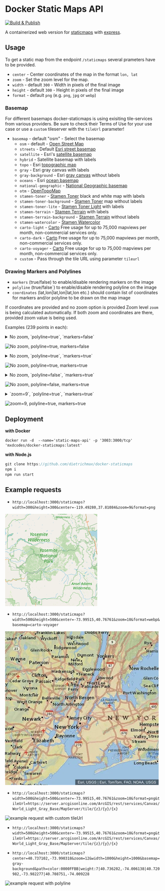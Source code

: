 # Docker Static Maps API

[![Build & Publish](https://github.com/dietrichmax/docker-staticmaps/actions/workflows/pipeline.yml/badge.svg)](https://github.com/dietrichmax/docker-staticmaps/actions/workflows/pipeline.yml)

A containerized web version for [staticmaps](https://www.npmjs.com/package/staticmaps) with [express](https://github.com/expressjs/express).

## Usage

To get a static map from the endpoint `/staticmaps` several prameters have to be provided.

- `center` - Center coordinates of the map in the format `lon, lat`
- `zoom` - Set the zoom level for the map.
- `width` - default `300` - Width in pixels of the final image
- `height` - default `300` - Height in pixels of the final image
- `format` - default `png` (e.g. `png`, `jpg` or `webp`)

### Basemap

For different basemaps docker-staticmaps is using exisiting tile-services from various providers. Be sure to check their Terms of Use for your use case or use a `custom` tileserver with the `tileUrl` parameter!

- `basemap` - default "osm" - Select the basemap
  - `osm` - default - [Open Street Map](https://www.openstreetmap.org/)
  - `streets` - Default [Esri street basemap](https://www.arcgis.com/home/webmap/viewer.html?webmap=7990d7ea55204450b8110d57e20c99ab)
  - `satellite` - Esri's [satellite basemap](https://www.arcgis.com/home/webmap/viewer.html?webmap=d802f08316e84c6592ef681c50178f17&center=-71.055499,42.364247&level=15)
  - `hybrid` - Satellite basemap with labels
  - `topo` - Esri [topographic map](https://www.arcgis.com/home/webmap/viewer.html?webmap=a72b0766aea04b48bf7a0e8c27ccc007)
  - `gray` - Esri gray canvas with labels
  - `gray-background` - Esri [gray canvas](https://www.arcgis.com/home/webmap/viewer.html?webmap=8b3d38c0819547faa83f7b7aca80bd76) without labels
  - `oceans` - Esri [ocean basemap](https://www.arcgis.com/home/webmap/viewer.html?webmap=5ae9e138a17842688b0b79283a4353f6&center=-122.255816,36.573652&level=8)
  - `national-geographic` - [National Geographic basemap](https://www.arcgis.com/home/webmap/viewer.html?webmap=d94dcdbe78e141c2b2d3a91d5ca8b9c9)
  - `otm` - [OpenTopoMap](https://www.opentopomap.org/)
  - `stamen-toner` - [Stamen Toner](http://maps.stamen.com/toner/) black and white map with labels
  - `stamen-toner-background` - [Stamen Toner](http://maps.stamen.com/toner-background/) map without labels
  - `stamen-toner-lite` - [Stamen Toner Light](http://maps.stamen.com/toner-lite/) with labels
  - `stamen-terrain` - [Stamen Terrain](http://maps.stamen.com/terrain/) with labels
  - `stamen-terrain-background` - [Stamen Terrain](http://maps.stamen.com/terrain-background/) without labels
  - `stamen-watercolor` - [Stamen Watercolor](http://maps.stamen.com/watercolor/)
  - `carto-light` - [Carto](https://carto.com/location-data-services/basemaps/) Free usage for up to 75,000 mapviews per month, non-commercial services only.
  - `carto-dark` - [Carto](https://carto.com/location-data-services/basemaps/) Free usage for up to 75,000 mapviews per month, non-commercial services only.
  - `carto-voyager` - [Carto](https://carto.com/location-data-services/basemaps/) Free usage for up to 75,000 mapviews per month, non-commercial services only.
  - `custom` - Pass through the tile URL using parameter `tileurl`

### Drawing Markers and Polylines


- `markers` (true/false) to enable/disable rendering markers on the image
- `polyline` (true/false`) to enable/disable rendering polyline on the image
- `coordinates` (lat,lon|lat,lon|lat,lon etc.) should contain list of coordinates for markers and/or polyline to be drawn on the map image

 If coordinates are provided and no zoom option is provided Zoom level `zoom` is being calculated automatically. If both zoom and coordinates are there, provided zoom value is being used.
 
Examples (239 points in each):

<details><summary>No zoom, `polyline=true`, `markers=false`</summary>
<p>

http://localhost:3000/staticmaps?width=600&height=600&polyline=true&markers=false&format=png&coordinates=48.726304979176675,-3.9829935637739382|48.72623035828412,-3.9829726446543385|48.726126671101639,-3.9829546542797467|48.725965124843256,-3.9829070729298808|48.725871429380568,-3.9828726793245273|48.725764250990267,-3.9828064532306628|48.725679557682362,-3.9827385375789146|48.72567025076134,-3.9827310750289113|48.725529844164292,-3.9826617613709225|48.725412537198615,-3.9826296635284164|48.725351694726704,-3.9826201452878531|48.725258599474508,-3.9826063049230411|48.725157520450125,-3.9825900299314232|48.725077863838543,-3.9825779905509102|48.724930435729831,-3.9825514102373938|48.724815578113535,-3.9825237355887291|48.724760905376989,-3.9825013965800564|48.724677938456551,-3.9824534296566916|48.724379435330384,-3.9822469276001118|48.724304509274596,-3.9821850264836076|48.7242453124599,-3.9821320570321772|48.724206187829317,-3.9821063430223207|48.724117073204575,-3.9820862134785551|48.724115211407316,-3.9821487430042084|48.724105184734945,-3.9821965308482867|48.724081719367348,-3.9822425179144361|48.72403804515411,-3.9822789731808181|48.723983655021549,-3.9822826030349505|48.723929220485232,-3.9822562022955359|48.723895585782238,-3.9821984698572472|48.723880844629228,-3.9821419043978206|48.723877648655254,-3.9820732384208499|48.723797845789221,-3.9820175084675502|48.723627638282132,-3.9818404854045926|48.723398970469532,-3.9816133237321165|48.723260255797825,-3.9814227812646581|48.723006925729933,-3.9809848799993199|48.72280848106093,-3.9806580548204384|48.722516930914956,-3.9801481705773893|48.722481401441762,-3.9800765402395699|48.722462122768988,-3.9800357458148223|48.722434350778542,-3.9799242133442574|48.722373601604914,-3.9796513219761738|48.722264111052837,-3.9791317143759946|48.722156047189948,-3.9785877356481039|48.722098493087067,-3.9783835106920691|48.722070005095787,-3.9782841665134727|48.72203958913564,-3.9782023053791269|48.722031576972761,-3.9781530230269748|48.722022615599293,-3.9780979064056936|48.722021670514209,-3.9780920945066907|48.722017644091409,-3.9779605441406249|48.722025513025159,-3.9776722815455559|48.722045332714529,-3.9772109376326559|48.722053735143007,-3.9771138043267014|48.722070438865636,-3.9770136883785674|48.722094683814795,-3.9768927468725837|48.72212066400369,-3.9767884140042522|48.722151894438355,-3.9766561252530277|48.722164753089025,-3.9765445766198697|48.722162767259498,-3.9764706168844497|48.722158751460597,-3.9764004794906445|48.722146012544165,-3.9762172688355162|48.722227461836013,-3.9762295377288059|48.722296288892942,-3.9762414815295908|48.72232221501698,-3.9762384660185242|48.722323563266947,-3.9762383094370031|48.722349680680871,-3.9762240648045903|48.722451644242639,-3.9761790330021487|48.722571582544703,-3.9761200308844824|48.722694661725811,-3.976038248842483|48.72280457348333,-3.9759192210092409|48.722898596632298,-3.9757939715137232|48.722924145771628,-3.9757277910774458|48.723027875342694,-3.9755601692346141|48.723085869388655,-3.9754642136941372|48.723130821313823,-3.9753596884687989|48.723172744908666,-3.9752452046208537|48.723203623065494,-3.9751497129709596|48.723237678058368,-3.9751078708190182|48.723310952164013,-3.9747819558910469|48.723353030414891,-3.9745569488778449|48.723383213512264,-3.9743808444699185|48.723489278649787,-3.9742503791095816|48.72355551679567,-3.9741678074149003|48.723650583000598,-3.9740863643858568|48.723765699966172,-3.9740171578073289|48.723826837306156,-3.9740062339886411|48.723887101962582,-3.974010205512887|48.723958957480612,-3.9740321052905099|48.724216407768509,-3.9741689188322571|48.72435426715839,-3.9742201244962216|48.72439213379154,-3.9742210984619613|48.724438595842273,-3.974198657249739|48.724493130833665,-3.9741308947219691|48.724533807080583,-3.9740530886242009|48.724547969508087,-3.9739962994762941|48.724551073116743,-3.9738970874068964|48.724548665724861,-3.9738148796355843|48.724524075644503,-3.9734485628141649|48.724523394428672,-3.9731673315003699|48.724548204108821,-3.9728362858883672|48.724608009682157,-3.9724935458412358|48.724663927892081,-3.9722171582295451|48.724689486935169,-3.9719503556234512|48.724702084887603,-3.9715194122452786|48.724384373293532,-3.9714864581687537|48.723931297977195,-3.9714367589707411|48.723773512694329,-3.9714020016841247|48.723142403376158,-3.9712315904037663|48.722553061093009,-3.9710572179266275|48.722423254995448,-3.9710534997178475|48.722263375490712,-3.9710853345555512|48.721991631903734,-3.9711308627031885|48.721620464188902,-3.9711781010758771|48.72144095754102,-3.9712096061222093|48.721377786529175,-3.9712206932369849|48.721035288187281,-3.9712717657898202|48.720661115119043,-3.97132405891|48.720658172249799,-3.9714205556562807|48.720625093705458,-3.9714611639598667|48.720367261850953,-3.9716545671302637|48.720105607994043,-3.9718515510278749|48.720012778432228,-3.9719564905164586|48.719948348088771,-3.9721007097512819|48.719931633885366,-3.9721394126199514|48.719910011094569,-3.9722156685332681|48.719889806981911,-3.9723139483690701|48.719878277201794,-3.972387460672353|48.719876634992943,-3.972430909277572|48.719715849824389,-3.9725090147281117|48.719588055166632,-3.9725942630926858|48.719492411002605,-3.9726701665779602|48.719409444971753,-3.9727300260532679|48.719359875220448,-3.9727438628495424|48.719321826370724,-3.9727305840993843|48.719271710489089,-3.9727075030610828|48.719155281814899,-3.9726141416165937|48.719090126287838,-3.9725549331087238|48.719004191387249,-3.9724342662034515|48.718954794701787,-3.9725068046106742|48.71891549110584,-3.97257659949108|48.718859370344639,-3.9726714363306401|48.718765530851456,-3.9725469829290265|48.718562737966153,-3.9723711084532511|48.718211808584627,-3.9721344786476291|48.718188304475333,-3.9721272403198005|48.718164800365109,-3.9721200019983796|48.718109220562894,-3.9721439516825257|48.718052465587341,-3.9722496193302645|48.717996400909868,-3.9723280873965545|48.717944269578382,-3.9723702377643164|48.717860598730219,-3.9723958870729996|48.717641152602148,-3.9723501522182838|48.71739138007689,-3.9722826210164159|48.717252044437757,-3.9722257717411287|48.717233967266964,-3.9722260823880156|48.717215017632306,-3.9722412865308696|48.717203599591002,-3.9722820604676521|48.71717314359752,-3.9723857864294811|48.71712716291492,-3.9725079036646913|48.717047580310116,-3.9726487225155389|48.716905525700838,-3.972884888842974|48.716894419684074,-3.9728124458573353|48.716852408704909,-3.9727126704960054|48.716778302906405,-3.9726058721368416|48.716660684131256,-3.9725328244648432|48.716408741054479,-3.9723790369595942|48.716123862870212,-3.9722017412730382|48.715976281584958,-3.972131509704095|48.715915834352352,-3.9721152358034035|48.715854094618727,-3.9721056116781583|48.715776671698386,-3.9721170864458126|48.715640869380508,-3.9721848837903315|48.715617927705033,-3.9721988711627061|48.715594986027497,-3.972212858522802|48.715281944994906,-3.9724084051266559|48.715184429421718,-3.9724854168724297|48.715058528880846,-3.9725845564718414|48.714919212724602,-3.9726969103083118|48.714788118444304,-3.9728076345724226|48.714725520395575,-3.972874307079028|48.714656333515606,-3.9729455558867888|48.714520442035905,-3.9730610951468801|48.714372926704769,-3.973190088001735|48.714257935284586,-3.9732879551060316|48.714193204448428,-3.9733447896150738|48.714195558580528,-3.9733662541672778|48.714197912708805,-3.9733877187215212|48.714217030176762,-3.9735853985978355|48.714237285412707,-3.9738869321571033|48.714233494968994,-3.9741211172878028|48.714217941003717,-3.9742786812842166|48.714187781003247,-3.9744697673526956|48.71411393188383,-3.9748978854605901|48.71405173547447,-3.9751733750558294|48.713980015154426,-3.9751337576981989|48.713904552414718,-3.9750963685588165|48.713732283332455,-3.9750160052121051|48.713649970508307,-3.9749722417727247|48.713572024851231,-3.9749618103152198|48.713461531545221,-3.9749674901387766|48.713333936263702,-3.9749722456633645|48.713256069931639,-3.9749604604215691|48.713203322659965,-3.9749206541688138|48.713149940610734,-3.9748916787552115|48.713074365315144,-3.9748870225864787|48.712960526290907,-3.9748881613981402|48.712875991705552,-3.9748823062645533|48.712792567944504,-3.9748574974517732|48.712733208605279,-3.974807255639317|48.712656509234058,-3.9747601512455399|48.712568764478391,-3.9747320355948168|48.712555616352482,-3.9746020180137824|48.71252932333676,-3.9744497748042646|48.712509734979868,-3.9743680156871255|48.712467837400574,-3.9742355157986884|48.712423807240434,-3.9740931796795915|48.712391745343673,-3.9740547784269156|48.712381668550407,-3.9740418323042972|48.712371591755641,-3.9740288861865705|48.712328372393891,-3.9740422052434679|48.712240426273773,-3.9740945659186919|48.712188882300609,-3.9740958554807819|48.712136531371669,-3.9740492818146889|48.712066882867461,-3.9739280787209492|48.711964131372866,-3.9738324641615206|48.711839130699545,-3.9737775346950173|48.711755048702443,-3.9737485468302975|48.711630435128718,-3.9737332378213397|48.711533221981895,-3.973743425780718|48.711462513332314,-3.9737789907058478|48.711399130773842,-3.973812806948227|48.711330521730567,-3.9738895850529796|48.71127611208626,-3.9739860002738361|48.711227604293548,-3.974212824153986|48.711153788926026,-3.9746095413423337|48.711097818265067,-3.974855831732143|48.710997033431745,-3.9752966923047377

</p>
</details> 

![No zoom, `polyline=true`, `markers=false`](https://github.com/user-attachments/assets/9458d37e-f682-44b4-ba3d-5189e7915d78)

<details><summary>No zoom, `polyline=true`, `markers=true`</summary>
<p>

http://localhost:3000/staticmaps?width=600&height=600&polyline=true&markers=true&format=png&coordinates=48.726304979176675,-3.9829935637739382|48.72623035828412,-3.9829726446543385|48.726126671101639,-3.9829546542797467|48.725965124843256,-3.9829070729298808|48.725871429380568,-3.9828726793245273|48.725764250990267,-3.9828064532306628|48.725679557682362,-3.9827385375789146|48.72567025076134,-3.9827310750289113|48.725529844164292,-3.9826617613709225|48.725412537198615,-3.9826296635284164|48.725351694726704,-3.9826201452878531|48.725258599474508,-3.9826063049230411|48.725157520450125,-3.9825900299314232|48.725077863838543,-3.9825779905509102|48.724930435729831,-3.9825514102373938|48.724815578113535,-3.9825237355887291|48.724760905376989,-3.9825013965800564|48.724677938456551,-3.9824534296566916|48.724379435330384,-3.9822469276001118|48.724304509274596,-3.9821850264836076|48.7242453124599,-3.9821320570321772|48.724206187829317,-3.9821063430223207|48.724117073204575,-3.9820862134785551|48.724115211407316,-3.9821487430042084|48.724105184734945,-3.9821965308482867|48.724081719367348,-3.9822425179144361|48.72403804515411,-3.9822789731808181|48.723983655021549,-3.9822826030349505|48.723929220485232,-3.9822562022955359|48.723895585782238,-3.9821984698572472|48.723880844629228,-3.9821419043978206|48.723877648655254,-3.9820732384208499|48.723797845789221,-3.9820175084675502|48.723627638282132,-3.9818404854045926|48.723398970469532,-3.9816133237321165|48.723260255797825,-3.9814227812646581|48.723006925729933,-3.9809848799993199|48.72280848106093,-3.9806580548204384|48.722516930914956,-3.9801481705773893|48.722481401441762,-3.9800765402395699|48.722462122768988,-3.9800357458148223|48.722434350778542,-3.9799242133442574|48.722373601604914,-3.9796513219761738|48.722264111052837,-3.9791317143759946|48.722156047189948,-3.9785877356481039|48.722098493087067,-3.9783835106920691|48.722070005095787,-3.9782841665134727|48.72203958913564,-3.9782023053791269|48.722031576972761,-3.9781530230269748|48.722022615599293,-3.9780979064056936|48.722021670514209,-3.9780920945066907|48.722017644091409,-3.9779605441406249|48.722025513025159,-3.9776722815455559|48.722045332714529,-3.9772109376326559|48.722053735143007,-3.9771138043267014|48.722070438865636,-3.9770136883785674|48.722094683814795,-3.9768927468725837|48.72212066400369,-3.9767884140042522|48.722151894438355,-3.9766561252530277|48.722164753089025,-3.9765445766198697|48.722162767259498,-3.9764706168844497|48.722158751460597,-3.9764004794906445|48.722146012544165,-3.9762172688355162|48.722227461836013,-3.9762295377288059|48.722296288892942,-3.9762414815295908|48.72232221501698,-3.9762384660185242|48.722323563266947,-3.9762383094370031|48.722349680680871,-3.9762240648045903|48.722451644242639,-3.9761790330021487|48.722571582544703,-3.9761200308844824|48.722694661725811,-3.976038248842483|48.72280457348333,-3.9759192210092409|48.722898596632298,-3.9757939715137232|48.722924145771628,-3.9757277910774458|48.723027875342694,-3.9755601692346141|48.723085869388655,-3.9754642136941372|48.723130821313823,-3.9753596884687989|48.723172744908666,-3.9752452046208537|48.723203623065494,-3.9751497129709596|48.723237678058368,-3.9751078708190182|48.723310952164013,-3.9747819558910469|48.723353030414891,-3.9745569488778449|48.723383213512264,-3.9743808444699185|48.723489278649787,-3.9742503791095816|48.72355551679567,-3.9741678074149003|48.723650583000598,-3.9740863643858568|48.723765699966172,-3.9740171578073289|48.723826837306156,-3.9740062339886411|48.723887101962582,-3.974010205512887|48.723958957480612,-3.9740321052905099|48.724216407768509,-3.9741689188322571|48.72435426715839,-3.9742201244962216|48.72439213379154,-3.9742210984619613|48.724438595842273,-3.974198657249739|48.724493130833665,-3.9741308947219691|48.724533807080583,-3.9740530886242009|48.724547969508087,-3.9739962994762941|48.724551073116743,-3.9738970874068964|48.724548665724861,-3.9738148796355843|48.724524075644503,-3.9734485628141649|48.724523394428672,-3.9731673315003699|48.724548204108821,-3.9728362858883672|48.724608009682157,-3.9724935458412358|48.724663927892081,-3.9722171582295451|48.724689486935169,-3.9719503556234512|48.724702084887603,-3.9715194122452786|48.724384373293532,-3.9714864581687537|48.723931297977195,-3.9714367589707411|48.723773512694329,-3.9714020016841247|48.723142403376158,-3.9712315904037663|48.722553061093009,-3.9710572179266275|48.722423254995448,-3.9710534997178475|48.722263375490712,-3.9710853345555512|48.721991631903734,-3.9711308627031885|48.721620464188902,-3.9711781010758771|48.72144095754102,-3.9712096061222093|48.721377786529175,-3.9712206932369849|48.721035288187281,-3.9712717657898202|48.720661115119043,-3.97132405891|48.720658172249799,-3.9714205556562807|48.720625093705458,-3.9714611639598667|48.720367261850953,-3.9716545671302637|48.720105607994043,-3.9718515510278749|48.720012778432228,-3.9719564905164586|48.719948348088771,-3.9721007097512819|48.719931633885366,-3.9721394126199514|48.719910011094569,-3.9722156685332681|48.719889806981911,-3.9723139483690701|48.719878277201794,-3.972387460672353|48.719876634992943,-3.972430909277572|48.719715849824389,-3.9725090147281117|48.719588055166632,-3.9725942630926858|48.719492411002605,-3.9726701665779602|48.719409444971753,-3.9727300260532679|48.719359875220448,-3.9727438628495424|48.719321826370724,-3.9727305840993843|48.719271710489089,-3.9727075030610828|48.719155281814899,-3.9726141416165937|48.719090126287838,-3.9725549331087238|48.719004191387249,-3.9724342662034515|48.718954794701787,-3.9725068046106742|48.71891549110584,-3.97257659949108|48.718859370344639,-3.9726714363306401|48.718765530851456,-3.9725469829290265|48.718562737966153,-3.9723711084532511|48.718211808584627,-3.9721344786476291|48.718188304475333,-3.9721272403198005|48.718164800365109,-3.9721200019983796|48.718109220562894,-3.9721439516825257|48.718052465587341,-3.9722496193302645|48.717996400909868,-3.9723280873965545|48.717944269578382,-3.9723702377643164|48.717860598730219,-3.9723958870729996|48.717641152602148,-3.9723501522182838|48.71739138007689,-3.9722826210164159|48.717252044437757,-3.9722257717411287|48.717233967266964,-3.9722260823880156|48.717215017632306,-3.9722412865308696|48.717203599591002,-3.9722820604676521|48.71717314359752,-3.9723857864294811|48.71712716291492,-3.9725079036646913|48.717047580310116,-3.9726487225155389|48.716905525700838,-3.972884888842974|48.716894419684074,-3.9728124458573353|48.716852408704909,-3.9727126704960054|48.716778302906405,-3.9726058721368416|48.716660684131256,-3.9725328244648432|48.716408741054479,-3.9723790369595942|48.716123862870212,-3.9722017412730382|48.715976281584958,-3.972131509704095|48.715915834352352,-3.9721152358034035|48.715854094618727,-3.9721056116781583|48.715776671698386,-3.9721170864458126|48.715640869380508,-3.9721848837903315|48.715617927705033,-3.9721988711627061|48.715594986027497,-3.972212858522802|48.715281944994906,-3.9724084051266559|48.715184429421718,-3.9724854168724297|48.715058528880846,-3.9725845564718414|48.714919212724602,-3.9726969103083118|48.714788118444304,-3.9728076345724226|48.714725520395575,-3.972874307079028|48.714656333515606,-3.9729455558867888|48.714520442035905,-3.9730610951468801|48.714372926704769,-3.973190088001735|48.714257935284586,-3.9732879551060316|48.714193204448428,-3.9733447896150738|48.714195558580528,-3.9733662541672778|48.714197912708805,-3.9733877187215212|48.714217030176762,-3.9735853985978355|48.714237285412707,-3.9738869321571033|48.714233494968994,-3.9741211172878028|48.714217941003717,-3.9742786812842166|48.714187781003247,-3.9744697673526956|48.71411393188383,-3.9748978854605901|48.71405173547447,-3.9751733750558294|48.713980015154426,-3.9751337576981989|48.713904552414718,-3.9750963685588165|48.713732283332455,-3.9750160052121051|48.713649970508307,-3.9749722417727247|48.713572024851231,-3.9749618103152198|48.713461531545221,-3.9749674901387766|48.713333936263702,-3.9749722456633645|48.713256069931639,-3.9749604604215691|48.713203322659965,-3.9749206541688138|48.713149940610734,-3.9748916787552115|48.713074365315144,-3.9748870225864787|48.712960526290907,-3.9748881613981402|48.712875991705552,-3.9748823062645533|48.712792567944504,-3.9748574974517732|48.712733208605279,-3.974807255639317|48.712656509234058,-3.9747601512455399|48.712568764478391,-3.9747320355948168|48.712555616352482,-3.9746020180137824|48.71252932333676,-3.9744497748042646|48.712509734979868,-3.9743680156871255|48.712467837400574,-3.9742355157986884|48.712423807240434,-3.9740931796795915|48.712391745343673,-3.9740547784269156|48.712381668550407,-3.9740418323042972|48.712371591755641,-3.9740288861865705|48.712328372393891,-3.9740422052434679|48.712240426273773,-3.9740945659186919|48.712188882300609,-3.9740958554807819|48.712136531371669,-3.9740492818146889|48.712066882867461,-3.9739280787209492|48.711964131372866,-3.9738324641615206|48.711839130699545,-3.9737775346950173|48.711755048702443,-3.9737485468302975|48.711630435128718,-3.9737332378213397|48.711533221981895,-3.973743425780718|48.711462513332314,-3.9737789907058478|48.711399130773842,-3.973812806948227|48.711330521730567,-3.9738895850529796|48.71127611208626,-3.9739860002738361|48.711227604293548,-3.974212824153986|48.711153788926026,-3.9746095413423337|48.711097818265067,-3.974855831732143|48.710997033431745,-3.9752966923047377

</p>
</details> 

![No zoom, `polyline=true`, `markers=true`](https://github.com/user-attachments/assets/db0cf558-a8b6-49f8-8a09-b0d4c104514d)

<details><summary>No zoom, `polyline=false`, `markers=true`</summary>
<p>

http://localhost:3000/staticmaps?width=600&height=600&polyline=false&markers=true&format=png&coordinates=48.726304979176675,-3.9829935637739382|48.72623035828412,-3.9829726446543385|48.726126671101639,-3.9829546542797467|48.725965124843256,-3.9829070729298808|48.725871429380568,-3.9828726793245273|48.725764250990267,-3.9828064532306628|48.725679557682362,-3.9827385375789146|48.72567025076134,-3.9827310750289113|48.725529844164292,-3.9826617613709225|48.725412537198615,-3.9826296635284164|48.725351694726704,-3.9826201452878531|48.725258599474508,-3.9826063049230411|48.725157520450125,-3.9825900299314232|48.725077863838543,-3.9825779905509102|48.724930435729831,-3.9825514102373938|48.724815578113535,-3.9825237355887291|48.724760905376989,-3.9825013965800564|48.724677938456551,-3.9824534296566916|48.724379435330384,-3.9822469276001118|48.724304509274596,-3.9821850264836076|48.7242453124599,-3.9821320570321772|48.724206187829317,-3.9821063430223207|48.724117073204575,-3.9820862134785551|48.724115211407316,-3.9821487430042084|48.724105184734945,-3.9821965308482867|48.724081719367348,-3.9822425179144361|48.72403804515411,-3.9822789731808181|48.723983655021549,-3.9822826030349505|48.723929220485232,-3.9822562022955359|48.723895585782238,-3.9821984698572472|48.723880844629228,-3.9821419043978206|48.723877648655254,-3.9820732384208499|48.723797845789221,-3.9820175084675502|48.723627638282132,-3.9818404854045926|48.723398970469532,-3.9816133237321165|48.723260255797825,-3.9814227812646581|48.723006925729933,-3.9809848799993199|48.72280848106093,-3.9806580548204384|48.722516930914956,-3.9801481705773893|48.722481401441762,-3.9800765402395699|48.722462122768988,-3.9800357458148223|48.722434350778542,-3.9799242133442574|48.722373601604914,-3.9796513219761738|48.722264111052837,-3.9791317143759946|48.722156047189948,-3.9785877356481039|48.722098493087067,-3.9783835106920691|48.722070005095787,-3.9782841665134727|48.72203958913564,-3.9782023053791269|48.722031576972761,-3.9781530230269748|48.722022615599293,-3.9780979064056936|48.722021670514209,-3.9780920945066907|48.722017644091409,-3.9779605441406249|48.722025513025159,-3.9776722815455559|48.722045332714529,-3.9772109376326559|48.722053735143007,-3.9771138043267014|48.722070438865636,-3.9770136883785674|48.722094683814795,-3.9768927468725837|48.72212066400369,-3.9767884140042522|48.722151894438355,-3.9766561252530277|48.722164753089025,-3.9765445766198697|48.722162767259498,-3.9764706168844497|48.722158751460597,-3.9764004794906445|48.722146012544165,-3.9762172688355162|48.722227461836013,-3.9762295377288059|48.722296288892942,-3.9762414815295908|48.72232221501698,-3.9762384660185242|48.722323563266947,-3.9762383094370031|48.722349680680871,-3.9762240648045903|48.722451644242639,-3.9761790330021487|48.722571582544703,-3.9761200308844824|48.722694661725811,-3.976038248842483|48.72280457348333,-3.9759192210092409|48.722898596632298,-3.9757939715137232|48.722924145771628,-3.9757277910774458|48.723027875342694,-3.9755601692346141|48.723085869388655,-3.9754642136941372|48.723130821313823,-3.9753596884687989|48.723172744908666,-3.9752452046208537|48.723203623065494,-3.9751497129709596|48.723237678058368,-3.9751078708190182|48.723310952164013,-3.9747819558910469|48.723353030414891,-3.9745569488778449|48.723383213512264,-3.9743808444699185|48.723489278649787,-3.9742503791095816|48.72355551679567,-3.9741678074149003|48.723650583000598,-3.9740863643858568|48.723765699966172,-3.9740171578073289|48.723826837306156,-3.9740062339886411|48.723887101962582,-3.974010205512887|48.723958957480612,-3.9740321052905099|48.724216407768509,-3.9741689188322571|48.72435426715839,-3.9742201244962216|48.72439213379154,-3.9742210984619613|48.724438595842273,-3.974198657249739|48.724493130833665,-3.9741308947219691|48.724533807080583,-3.9740530886242009|48.724547969508087,-3.9739962994762941|48.724551073116743,-3.9738970874068964|48.724548665724861,-3.9738148796355843|48.724524075644503,-3.9734485628141649|48.724523394428672,-3.9731673315003699|48.724548204108821,-3.9728362858883672|48.724608009682157,-3.9724935458412358|48.724663927892081,-3.9722171582295451|48.724689486935169,-3.9719503556234512|48.724702084887603,-3.9715194122452786|48.724384373293532,-3.9714864581687537|48.723931297977195,-3.9714367589707411|48.723773512694329,-3.9714020016841247|48.723142403376158,-3.9712315904037663|48.722553061093009,-3.9710572179266275|48.722423254995448,-3.9710534997178475|48.722263375490712,-3.9710853345555512|48.721991631903734,-3.9711308627031885|48.721620464188902,-3.9711781010758771|48.72144095754102,-3.9712096061222093|48.721377786529175,-3.9712206932369849|48.721035288187281,-3.9712717657898202|48.720661115119043,-3.97132405891|48.720658172249799,-3.9714205556562807|48.720625093705458,-3.9714611639598667|48.720367261850953,-3.9716545671302637|48.720105607994043,-3.9718515510278749|48.720012778432228,-3.9719564905164586|48.719948348088771,-3.9721007097512819|48.719931633885366,-3.9721394126199514|48.719910011094569,-3.9722156685332681|48.719889806981911,-3.9723139483690701|48.719878277201794,-3.972387460672353|48.719876634992943,-3.972430909277572|48.719715849824389,-3.9725090147281117|48.719588055166632,-3.9725942630926858|48.719492411002605,-3.9726701665779602|48.719409444971753,-3.9727300260532679|48.719359875220448,-3.9727438628495424|48.719321826370724,-3.9727305840993843|48.719271710489089,-3.9727075030610828|48.719155281814899,-3.9726141416165937|48.719090126287838,-3.9725549331087238|48.719004191387249,-3.9724342662034515|48.718954794701787,-3.9725068046106742|48.71891549110584,-3.97257659949108|48.718859370344639,-3.9726714363306401|48.718765530851456,-3.9725469829290265|48.718562737966153,-3.9723711084532511|48.718211808584627,-3.9721344786476291|48.718188304475333,-3.9721272403198005|48.718164800365109,-3.9721200019983796|48.718109220562894,-3.9721439516825257|48.718052465587341,-3.9722496193302645|48.717996400909868,-3.9723280873965545|48.717944269578382,-3.9723702377643164|48.717860598730219,-3.9723958870729996|48.717641152602148,-3.9723501522182838|48.71739138007689,-3.9722826210164159|48.717252044437757,-3.9722257717411287|48.717233967266964,-3.9722260823880156|48.717215017632306,-3.9722412865308696|48.717203599591002,-3.9722820604676521|48.71717314359752,-3.9723857864294811|48.71712716291492,-3.9725079036646913|48.717047580310116,-3.9726487225155389|48.716905525700838,-3.972884888842974|48.716894419684074,-3.9728124458573353|48.716852408704909,-3.9727126704960054|48.716778302906405,-3.9726058721368416|48.716660684131256,-3.9725328244648432|48.716408741054479,-3.9723790369595942|48.716123862870212,-3.9722017412730382|48.715976281584958,-3.972131509704095|48.715915834352352,-3.9721152358034035|48.715854094618727,-3.9721056116781583|48.715776671698386,-3.9721170864458126|48.715640869380508,-3.9721848837903315|48.715617927705033,-3.9721988711627061|48.715594986027497,-3.972212858522802|48.715281944994906,-3.9724084051266559|48.715184429421718,-3.9724854168724297|48.715058528880846,-3.9725845564718414|48.714919212724602,-3.9726969103083118|48.714788118444304,-3.9728076345724226|48.714725520395575,-3.972874307079028|48.714656333515606,-3.9729455558867888|48.714520442035905,-3.9730610951468801|48.714372926704769,-3.973190088001735|48.714257935284586,-3.9732879551060316|48.714193204448428,-3.9733447896150738|48.714195558580528,-3.9733662541672778|48.714197912708805,-3.9733877187215212|48.714217030176762,-3.9735853985978355|48.714237285412707,-3.9738869321571033|48.714233494968994,-3.9741211172878028|48.714217941003717,-3.9742786812842166|48.714187781003247,-3.9744697673526956|48.71411393188383,-3.9748978854605901|48.71405173547447,-3.9751733750558294|48.713980015154426,-3.9751337576981989|48.713904552414718,-3.9750963685588165|48.713732283332455,-3.9750160052121051|48.713649970508307,-3.9749722417727247|48.713572024851231,-3.9749618103152198|48.713461531545221,-3.9749674901387766|48.713333936263702,-3.9749722456633645|48.713256069931639,-3.9749604604215691|48.713203322659965,-3.9749206541688138|48.713149940610734,-3.9748916787552115|48.713074365315144,-3.9748870225864787|48.712960526290907,-3.9748881613981402|48.712875991705552,-3.9748823062645533|48.712792567944504,-3.9748574974517732|48.712733208605279,-3.974807255639317|48.712656509234058,-3.9747601512455399|48.712568764478391,-3.9747320355948168|48.712555616352482,-3.9746020180137824|48.71252932333676,-3.9744497748042646|48.712509734979868,-3.9743680156871255|48.712467837400574,-3.9742355157986884|48.712423807240434,-3.9740931796795915|48.712391745343673,-3.9740547784269156|48.712381668550407,-3.9740418323042972|48.712371591755641,-3.9740288861865705|48.712328372393891,-3.9740422052434679|48.712240426273773,-3.9740945659186919|48.712188882300609,-3.9740958554807819|48.712136531371669,-3.9740492818146889|48.712066882867461,-3.9739280787209492|48.711964131372866,-3.9738324641615206|48.711839130699545,-3.9737775346950173|48.711755048702443,-3.9737485468302975|48.711630435128718,-3.9737332378213397|48.711533221981895,-3.973743425780718|48.711462513332314,-3.9737789907058478|48.711399130773842,-3.973812806948227|48.711330521730567,-3.9738895850529796|48.71127611208626,-3.9739860002738361|48.711227604293548,-3.974212824153986|48.711153788926026,-3.9746095413423337|48.711097818265067,-3.974855831732143|48.710997033431745,-3.9752966923047377

</p>
</details> 

![No zoom, `polyline=false`, `markers=true`](https://github.com/user-attachments/assets/bda4b953-1f9a-4a91-b1fd-b5aff957a430)


<details><summary>`zoom=9`, `polyline=true`, `markers=true`</summary>
<p>

http://localhost:3000/staticmaps?width=600&height=600&polyline=true&zoom=13&markers=true&format=png&coordinates=48.726304979176675,-3.9829935637739382|48.72623035828412,-3.9829726446543385|48.726126671101639,-3.9829546542797467|48.725965124843256,-3.9829070729298808|48.725871429380568,-3.9828726793245273|48.725764250990267,-3.9828064532306628|48.725679557682362,-3.9827385375789146|48.72567025076134,-3.9827310750289113|48.725529844164292,-3.9826617613709225|48.725412537198615,-3.9826296635284164|48.725351694726704,-3.9826201452878531|48.725258599474508,-3.9826063049230411|48.725157520450125,-3.9825900299314232|48.725077863838543,-3.9825779905509102|48.724930435729831,-3.9825514102373938|48.724815578113535,-3.9825237355887291|48.724760905376989,-3.9825013965800564|48.724677938456551,-3.9824534296566916|48.724379435330384,-3.9822469276001118|48.724304509274596,-3.9821850264836076|48.7242453124599,-3.9821320570321772|48.724206187829317,-3.9821063430223207|48.724117073204575,-3.9820862134785551|48.724115211407316,-3.9821487430042084|48.724105184734945,-3.9821965308482867|48.724081719367348,-3.9822425179144361|48.72403804515411,-3.9822789731808181|48.723983655021549,-3.9822826030349505|48.723929220485232,-3.9822562022955359|48.723895585782238,-3.9821984698572472|48.723880844629228,-3.9821419043978206|48.723877648655254,-3.9820732384208499|48.723797845789221,-3.9820175084675502|48.723627638282132,-3.9818404854045926|48.723398970469532,-3.9816133237321165|48.723260255797825,-3.9814227812646581|48.723006925729933,-3.9809848799993199|48.72280848106093,-3.9806580548204384|48.722516930914956,-3.9801481705773893|48.722481401441762,-3.9800765402395699|48.722462122768988,-3.9800357458148223|48.722434350778542,-3.9799242133442574|48.722373601604914,-3.9796513219761738|48.722264111052837,-3.9791317143759946|48.722156047189948,-3.9785877356481039|48.722098493087067,-3.9783835106920691|48.722070005095787,-3.9782841665134727|48.72203958913564,-3.9782023053791269|48.722031576972761,-3.9781530230269748|48.722022615599293,-3.9780979064056936|48.722021670514209,-3.9780920945066907|48.722017644091409,-3.9779605441406249|48.722025513025159,-3.9776722815455559|48.722045332714529,-3.9772109376326559|48.722053735143007,-3.9771138043267014|48.722070438865636,-3.9770136883785674|48.722094683814795,-3.9768927468725837|48.72212066400369,-3.9767884140042522|48.722151894438355,-3.9766561252530277|48.722164753089025,-3.9765445766198697|48.722162767259498,-3.9764706168844497|48.722158751460597,-3.9764004794906445|48.722146012544165,-3.9762172688355162|48.722227461836013,-3.9762295377288059|48.722296288892942,-3.9762414815295908|48.72232221501698,-3.9762384660185242|48.722323563266947,-3.9762383094370031|48.722349680680871,-3.9762240648045903|48.722451644242639,-3.9761790330021487|48.722571582544703,-3.9761200308844824|48.722694661725811,-3.976038248842483|48.72280457348333,-3.9759192210092409|48.722898596632298,-3.9757939715137232|48.722924145771628,-3.9757277910774458|48.723027875342694,-3.9755601692346141|48.723085869388655,-3.9754642136941372|48.723130821313823,-3.9753596884687989|48.723172744908666,-3.9752452046208537|48.723203623065494,-3.9751497129709596|48.723237678058368,-3.9751078708190182|48.723310952164013,-3.9747819558910469|48.723353030414891,-3.9745569488778449|48.723383213512264,-3.9743808444699185|48.723489278649787,-3.9742503791095816|48.72355551679567,-3.9741678074149003|48.723650583000598,-3.9740863643858568|48.723765699966172,-3.9740171578073289|48.723826837306156,-3.9740062339886411|48.723887101962582,-3.974010205512887|48.723958957480612,-3.9740321052905099|48.724216407768509,-3.9741689188322571|48.72435426715839,-3.9742201244962216|48.72439213379154,-3.9742210984619613|48.724438595842273,-3.974198657249739|48.724493130833665,-3.9741308947219691|48.724533807080583,-3.9740530886242009|48.724547969508087,-3.9739962994762941|48.724551073116743,-3.9738970874068964|48.724548665724861,-3.9738148796355843|48.724524075644503,-3.9734485628141649|48.724523394428672,-3.9731673315003699|48.724548204108821,-3.9728362858883672|48.724608009682157,-3.9724935458412358|48.724663927892081,-3.9722171582295451|48.724689486935169,-3.9719503556234512|48.724702084887603,-3.9715194122452786|48.724384373293532,-3.9714864581687537|48.723931297977195,-3.9714367589707411|48.723773512694329,-3.9714020016841247|48.723142403376158,-3.9712315904037663|48.722553061093009,-3.9710572179266275|48.722423254995448,-3.9710534997178475|48.722263375490712,-3.9710853345555512|48.721991631903734,-3.9711308627031885|48.721620464188902,-3.9711781010758771|48.72144095754102,-3.9712096061222093|48.721377786529175,-3.9712206932369849|48.721035288187281,-3.9712717657898202|48.720661115119043,-3.97132405891|48.720658172249799,-3.9714205556562807|48.720625093705458,-3.9714611639598667|48.720367261850953,-3.9716545671302637|48.720105607994043,-3.9718515510278749|48.720012778432228,-3.9719564905164586|48.719948348088771,-3.9721007097512819|48.719931633885366,-3.9721394126199514|48.719910011094569,-3.9722156685332681|48.719889806981911,-3.9723139483690701|48.719878277201794,-3.972387460672353|48.719876634992943,-3.972430909277572|48.719715849824389,-3.9725090147281117|48.719588055166632,-3.9725942630926858|48.719492411002605,-3.9726701665779602|48.719409444971753,-3.9727300260532679|48.719359875220448,-3.9727438628495424|48.719321826370724,-3.9727305840993843|48.719271710489089,-3.9727075030610828|48.719155281814899,-3.9726141416165937|48.719090126287838,-3.9725549331087238|48.719004191387249,-3.9724342662034515|48.718954794701787,-3.9725068046106742|48.71891549110584,-3.97257659949108|48.718859370344639,-3.9726714363306401|48.718765530851456,-3.9725469829290265|48.718562737966153,-3.9723711084532511|48.718211808584627,-3.9721344786476291|48.718188304475333,-3.9721272403198005|48.718164800365109,-3.9721200019983796|48.718109220562894,-3.9721439516825257|48.718052465587341,-3.9722496193302645|48.717996400909868,-3.9723280873965545|48.717944269578382,-3.9723702377643164|48.717860598730219,-3.9723958870729996|48.717641152602148,-3.9723501522182838|48.71739138007689,-3.9722826210164159|48.717252044437757,-3.9722257717411287|48.717233967266964,-3.9722260823880156|48.717215017632306,-3.9722412865308696|48.717203599591002,-3.9722820604676521|48.71717314359752,-3.9723857864294811|48.71712716291492,-3.9725079036646913|48.717047580310116,-3.9726487225155389|48.716905525700838,-3.972884888842974|48.716894419684074,-3.9728124458573353|48.716852408704909,-3.9727126704960054|48.716778302906405,-3.9726058721368416|48.716660684131256,-3.9725328244648432|48.716408741054479,-3.9723790369595942|48.716123862870212,-3.9722017412730382|48.715976281584958,-3.972131509704095|48.715915834352352,-3.9721152358034035|48.715854094618727,-3.9721056116781583|48.715776671698386,-3.9721170864458126|48.715640869380508,-3.9721848837903315|48.715617927705033,-3.9721988711627061|48.715594986027497,-3.972212858522802|48.715281944994906,-3.9724084051266559|48.715184429421718,-3.9724854168724297|48.715058528880846,-3.9725845564718414|48.714919212724602,-3.9726969103083118|48.714788118444304,-3.9728076345724226|48.714725520395575,-3.972874307079028|48.714656333515606,-3.9729455558867888|48.714520442035905,-3.9730610951468801|48.714372926704769,-3.973190088001735|48.714257935284586,-3.9732879551060316|48.714193204448428,-3.9733447896150738|48.714195558580528,-3.9733662541672778|48.714197912708805,-3.9733877187215212|48.714217030176762,-3.9735853985978355|48.714237285412707,-3.9738869321571033|48.714233494968994,-3.9741211172878028|48.714217941003717,-3.9742786812842166|48.714187781003247,-3.9744697673526956|48.71411393188383,-3.9748978854605901|48.71405173547447,-3.9751733750558294|48.713980015154426,-3.9751337576981989|48.713904552414718,-3.9750963685588165|48.713732283332455,-3.9750160052121051|48.713649970508307,-3.9749722417727247|48.713572024851231,-3.9749618103152198|48.713461531545221,-3.9749674901387766|48.713333936263702,-3.9749722456633645|48.713256069931639,-3.9749604604215691|48.713203322659965,-3.9749206541688138|48.713149940610734,-3.9748916787552115|48.713074365315144,-3.9748870225864787|48.712960526290907,-3.9748881613981402|48.712875991705552,-3.9748823062645533|48.712792567944504,-3.9748574974517732|48.712733208605279,-3.974807255639317|48.712656509234058,-3.9747601512455399|48.712568764478391,-3.9747320355948168|48.712555616352482,-3.9746020180137824|48.71252932333676,-3.9744497748042646|48.712509734979868,-3.9743680156871255|48.712467837400574,-3.9742355157986884|48.712423807240434,-3.9740931796795915|48.712391745343673,-3.9740547784269156|48.712381668550407,-3.9740418323042972|48.712371591755641,-3.9740288861865705|48.712328372393891,-3.9740422052434679|48.712240426273773,-3.9740945659186919|48.712188882300609,-3.9740958554807819|48.712136531371669,-3.9740492818146889|48.712066882867461,-3.9739280787209492|48.711964131372866,-3.9738324641615206|48.711839130699545,-3.9737775346950173|48.711755048702443,-3.9737485468302975|48.711630435128718,-3.9737332378213397|48.711533221981895,-3.973743425780718|48.711462513332314,-3.9737789907058478|48.711399130773842,-3.973812806948227|48.711330521730567,-3.9738895850529796|48.71127611208626,-3.9739860002738361|48.711227604293548,-3.974212824153986|48.711153788926026,-3.9746095413423337|48.711097818265067,-3.974855831732143|48.710997033431745,-3.9752966923047377

</p>
</details> 

![`zoom=9`, `polyline=true`, `markers=true`](https://github.com/user-attachments/assets/9d807751-17cc-40a9-9646-4308934b0472)

## Deployment

**with Docker**

```
docker run -d  --name='static-maps-api' -p '3003:3000/tcp' 'mxdcodes/docker-staticmaps:latest'
```

**with Node.js**

```js
git clone https://github.com/dietrichmax/docker-staticmaps
npm i
npm run start
```

## Example requests

- `http://localhost:3000/staticmaps?width=300&height=300&center=-119.49280,37.81084&zoom=9&format=png`

![example request 1](https://github.com/dietrichmax/docker-staticmaps/blob/main/examples/example1.png "example request 1")

- `http://localhost:3000/staticmaps?width=500&height=500&center=-73.99515,40.76761&zoom=10&format=webp&basemap=carto-voyager`

![example request 2](https://raw.githubusercontent.com/dietrichmax/docker-staticmaps/refs/heads/main/examples/example2.webp "example request 2")

- `http://localhost:3000/staticmaps?width=500&height=500&center=-73.99515,40.76761&zoom=10&format=png&tileUrl=https://server.arcgisonline.com/ArcGIS/rest/services/Canvas/World_Light_Gray_Base/MapServer/tile/{z}/{y}/{x}`

![example request with custom tileUrl](https://github.com/dietrichmax/docker-staticmaps/blob/main/examples/example3.png "example request with custom tileUrl")

- `http://localhost:3000/staticmaps?width=500&height=500&center=-73.99515,40.76761&zoom=10&format=png&tileUrl=https://server.arcgisonline.com/ArcGIS/rest/services/Canvas/World_Light_Gray_Base/MapServer/tile/{z}/{y}/{x}`

- `http://localhost:3000/staticmaps?center=40.737102,-73.990318&zoom=12&width=1000&height=1000&basemap=gray-background&path=color:0000FFBB|weight:7|40.736202,-74.006138|40.720982,-73.982277|40.708751,-74.009228`

![example request with polyline](https://github.com/dietrichmax/docker-staticmaps/blob/main/examples/polyline_example.png "example request with polyline")
